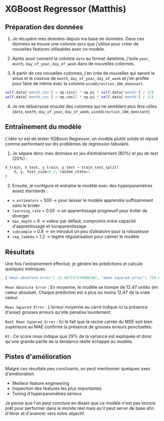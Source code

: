 # XGBoost Regressor (Matthis)

## Préparation des données

1. Je récupère mes données depuis ma base de données. Dans ces données se trouve une colonne `date` que j'utilise pour créer de nouvelles features utilisables avec ce modèle.

2. Après avoir converti la colonne `date` au format datetime, j'isole `year`, `month`, `day_of_year`, `day_of_week` dans de nouvelles colonnes.

3. À partir de ces nouvelles colonnes, j'en crée de nouvelles qui seront le sinus et le cosinus de `month`, `day_of_year`, `day_of_week` et j'en profite pour faire de même avec la colonne `winddirection_10m_dominant`.

```python
self.data['month_sin'] = np.sin(2 * np.pi * self.data['month'] / 12)
self.data['month_cos'] = np.cos(2 * np.pi * self.data['month'] / 12)
```

4. Je me débarrasse ensuite des colonnes qui ne semblent plus être utiles (`date`, `month`, `day_of_year`, `day_of_week`, `winddirection_10m_dominant`)

## Entraînement du modèle

L'idée ici est de tester XGBoost Regressor, un modèle plutôt solide et réputé comme performant sur les problèmes de régression tabulaire.

1. Je sépare donc mes données en jeu d’entraînement (80%) et jeu de test (20%) :

```python
X_train, X_test, y_train, y_test = train_test_split(
    X, y, test_size=0.2, random_state=1
)
```

2. Ensuite, je configure et entraîne le modèle avec des hyperparamètres assez standards :

- `n_estimators` = 500 -> pour laisser le modèle apprendre suffisamment sans le brider
- `learning_rate` = 0.05 -> un apprentissage progressif pour éviter de diverger
- `max_depth` = 6 -> valeur par défaut, compromis entre capacité d'apprentissage et surapprentissage
- `subsample` = 0.8 -> on introduit un peu d’aléatoire pour la robustesse
- `reg_lambda` = 1.2 -> légère régularisation pour calmer le modèle

## Résultats

Une fois l'entrainement effectué, je génère les prédictions et calcule quelques métriques.

```python
{'mean absolute error': 12.467737278806387, 'mean squared error': 729.6236868283416, 'r squared': 0.29786328130326845, 'root mean squared error': 27.011547286824236}
```

`Mean Absolute Error` : En moyenne, le modèle se trompe de 12.47 unités (en valeur absolue). Chaque prédiction est à plus ou moins 12.47 de la vraie valeur.

`Mean Squared Error` : L'erreur moyenne au carré indique ici la présence d'assez grosses erreurs qu'elle pénalise lourdement.

`Root Mean Squared Error` : Ici le fait que la racine carrée du MSE soit bien supérieure au MAE confirme la présence de grosses erreurs ponctuelles.

`R2` : Ce score nous indique que 29% de la variance est expliquée et donc qu'une grande partie de la tendance réelle échappe au modèle.

## Pistes d'amélioration

Malgré ces résultats peu concluants, on peut mentionner quelques axes d'amélioration.

- Meilleur feature engineering
- Inspection des features les plus importantes
- Tuning d'hyperparamètres sérieux

Je pense que l'on peut conclure en disant que ce modèle n'est pas encore prêt pour performer dans le monde réel mais qu'il peut servir de base afin d'itérer et d'avancer vers notre objectif.
